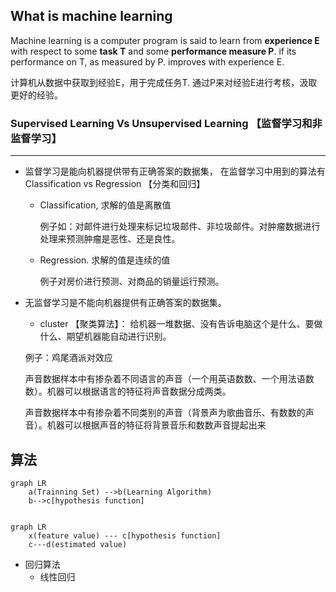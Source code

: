 ## What is machine learning
Machine learning is a computer program is said to learn from **experience E** with respect to some **task T** and some **performance measure P**. 
if its performance on T, as measured by P. improves with experience E.

计算机从数据中获取到经验E，用于完成任务T.   通过P来对经验E进行考核，汲取更好的经验。

### Supervised Learning Vs Unsupervised Learning 【监督学习和非监督学习】
---
- 监督学习是能向机器提供带有正确答案的数据集，
在监督学习中用到的算法有Classification vs Regression 【分类和回归】
    - Classification, 求解的值是离散值
    
        例子如：对邮件进行处理来标记垃圾邮件、非垃圾邮件。对肿瘤数据进行处理来预测肿瘤是恶性、还是良性。
    - Regression. 求解的值是连续的值

        例子对房价进行预测、对商品的销量运行预测。
-   无监督学习是不能向机器提供有正确答案的数据集。
    - cluster 【聚类算法】： 给机器一堆数据、没有告诉电脑这个是什么、要做什么、期望机器能自动进行识别。
    
    例子：鸡尾酒派对效应

    声音数据样本中有掺杂着不同语言的声音（一个用英语数数、一个用法语数数）。机器可以根据语言的特征将声音数据分成两类。

    声音数据样本中有掺杂着不同类别的声音（背景声为歌曲音乐、有数数的声音）。机器可以根据声音的特征将背景音乐和数数声音提起出来


## 算法
```mermaid
graph LR
    a(Trainning Set) -->b(Learning Algorithm)
    b-->c[hypothesis function]
    
```
```mermaid
graph LR
    x(feature value) --- c[hypothesis function]
    c---d(estimated value)

```



- 回归算法
  - 线性回归
    


